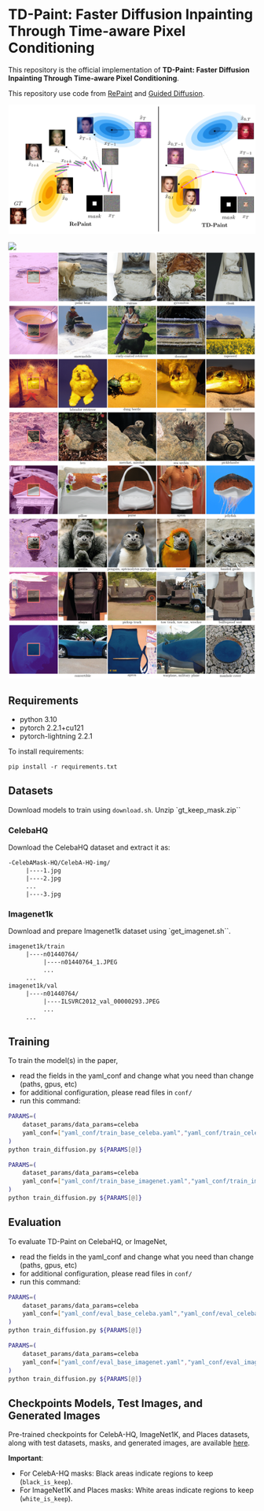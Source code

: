 # TD-Paint: Faster Diffusion Inpainting Through Time-aware Pixel Conditioning

This repository is the official implementation of **TD-Paint: Faster Diffusion Inpainting Through Time-aware Pixel Conditioning**. 

This repository use code from [RePaint](https://github.com/andreas128/RePaint) and [Guided Diffusion](https://github.com/openai/guided-diffusion).

![](./assets/illu.png)

![](./assets/imagenet_predictions.png)
![](./assets/imagenet_predictions_diversity-1.png)
## Requirements
- python 3.10
- pytorch 2.2.1+cu121
- pytorch-lightning 2.2.1

To install requirements:

```setup
pip install -r requirements.txt
```

## Datasets
Download models to train using `download.sh`.
Unzip `gt_keep_mask.zip``
### CelebaHQ
Download the CelebaHQ dataset and extract it as:
```text
-CelebAMask-HQ/CelebA-HQ-img/
     |----1.jpg
     |----2.jpg
     ...
     |----3.jpg
```
### Imagenet1k
Download and prepare Imagenet1k dataset using `get_imagenet.sh``.
```text
imagenet1k/train
     |----n01440764/
          |----n01440764_1.JPEG
          ...          
     ...
imagenet1k/val
     |----n01440764/
          |----ILSVRC2012_val_00000293.JPEG
          ...     
     ...
```

## Training

To train the model(s) in the paper,
- read the fields in the yaml_conf and change what you need than change (paths, gpus, etc)
- for additional configuration, please read files in `conf/`
- run this command:
```bash
PARAMS=(
    dataset_params/data_params=celeba
    yaml_conf=["yaml_conf/train_base_celeba.yaml","yaml_conf/train_celeba.yaml"]
)
python train_diffusion.py ${PARAMS[@]}
```
```bash
PARAMS=(
    dataset_params/data_params=celeba
    yaml_conf=["yaml_conf/train_base_imagenet.yaml","yaml_conf/train_imagenet.yaml"]
)
python train_diffusion.py ${PARAMS[@]}
```

## Evaluation

To evaluate TD-Paint on CelebaHQ, or ImageNet,
- read the fields in the yaml_conf and change what you need than change (paths, gpus, etc)
- for additional configuration, please read files in `conf/`
- run this command:

```bash
PARAMS=(
    dataset_params/data_params=celeba
    yaml_conf=["yaml_conf/eval_base_celeba.yaml","yaml_conf/eval_celeba.yaml"]
)
python train_diffusion.py ${PARAMS[@]}
```

```bash
PARAMS=(
    dataset_params/data_params=celeba
    yaml_conf=["yaml_conf/eval_base_imagenet.yaml","yaml_conf/eval_imagenet.yaml"]
)
python train_diffusion.py ${PARAMS[@]}
```

## Checkpoints Models, Test Images, and Generated Images
Pre-trained checkpoints for CelebA-HQ, ImageNet1K, and Places datasets, along with test datasets, masks, and generated images, are available [here](https://nuage.insa-rouen.fr/index.php/s/xigWgtHnH8ErK3b).

**Important**:
- For CelebA-HQ masks: Black areas indicate regions to keep (`black_is_keep`).
- For ImageNet1K and Places masks: White areas indicate regions to keep (`white_is_keep`).
